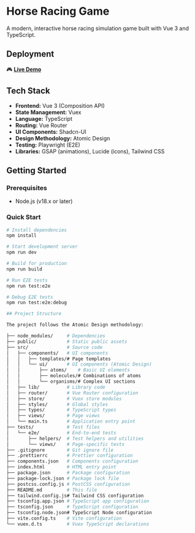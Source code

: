 # Horse Racing Game

A modern, interactive horse racing simulation game built with Vue 3 and TypeScript.

## Deployment

🎮 **[Live Demo](https://yasin25mehdiyev.github.io/horse-racing-game)** 

## Tech Stack

- **Frontend:** Vue 3 (Composition API)
- **State Management:** Vuex
- **Language:** TypeScript
- **Routing:** Vue Router
- **UI Components:** Shadcn-UI
- **Design Methodology:** Atomic Design
- **Testing:** Playwright (E2E)
- **Libraries:** GSAP (animations), Lucide (icons), Tailwind CSS

## Getting Started

### Prerequisites

- Node.js (v18.x or later)

### Quick Start

```bash
# Install dependencies
npm install

# Start development server
npm run dev

# Build for production
npm run build

# Run E2E tests
npm run test:e2e

# Debug E2E tests
npm run test:e2e:debug

## Project Structure

The project follows the Atomic Design methodology:

├── node_modules/     # Dependencies
├── public/           # Static public assets
├── src/              # Source code
│   ├── components/   # UI components
│   │   ├── templates/# Page templates
│   │   └── ui/       # UI components (Atomic Design)
│   │       ├── atoms/    # Basic UI elements
│   │       ├── molecules/# Combinations of atoms
│   │       └── organisms/# Complex UI sections
│   ├── lib/          # Library code
│   ├── router/       # Vue Router configuration
│   ├── store/        # Vuex store modules
│   ├── styles/       # Global styles
│   ├── types/        # TypeScript types
│   ├── views/        # Page views
│   └── main.ts       # Application entry point
├── tests/            # Test files
│   └── e2e/          # End-to-end tests
│       ├── helpers/  # Test helpers and utilities
│       └── views/    # Page-specific tests
├── .gitignore        # Git ignore file
├── .prettierrc       # Prettier configuration
├── components.json   # Components configuration
├── index.html        # HTML entry point
├── package.json      # Package configuration
├── package-lock.json # Package lock file
├── postcss.config.js # PostCSS configuration
├── README.md         # This file
├── tailwind.config.js# Tailwind CSS configuration
├── tsconfig.app.json # TypeScript app configuration
├── tsconfig.json     # TypeScript configuration
├── tsconfig.node.json# TypeScript Node configuration
├── vite.config.ts    # Vite configuration
└── vuex.d.ts         # Vuex TypeScript declarations
